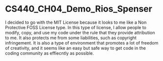 # CS440_CH04_Demo_Rios_Spenser
I decided to go with the MIT License because it looks to me like a Non Protective FOSS License type. In this type of license, I allow people to modify, copy, and use my code under the rule that they provide attribution to me. It also protects me from some liabilities, such as copyright infringement. It is also a type of environment that promotes a lot of freedom of creativity, and it seems like an easy but safe way to get code in the coding community as effiecntly as possible. 
